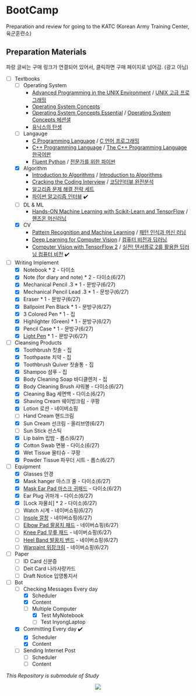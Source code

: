 # BootCamp
Preparation and review for going to the KATC (Korean Army Training Center, 육군훈련소)

## Preparation Materials
파랑 글씨는 구매 링크가 연결되어 있어서, 클릭하면 구매 페이지로 넘어감. (광고 아님)

- [ ] Textbooks
  - [ ] Operating System
    - [Advanced Programming in the UNIX Environment](https://read.amazon.com/kp/embed?asin=B00DB3G8KY&preview=newtab&linkCode=kpe&ref_=cm_sw_r_kb_dp_36BE4JGSZS3WMR32355V) / [UNIX 고급 프로그래밍](http://www.yes24.com/Product/Goods/14528020)
    - [Operating System Concepts](https://www.amazon.com/dp/1119456339/?coliid=I2SC46EAXP0FJL&colid=3DGQ02RJ0O8QW&psc=0&ref_=lv_ov_lig_dp_it_im)
    - [Operating System Concepts Essential](https://www.amazon.com/dp/B00RKQZ47Q/?coliid=I1N4YO5JUJO1HD&colid=3DGQ02RJ0O8QW&psc=0&ref_=lv_ov_lig_dp_it_im) / [Operating System Concepts 에션셜](http://www.yes24.com/Product/Goods/71048173)
    - [유닉스의 탄생](http://www.yes24.com/Product/Goods/91213198)
  - [ ] Langauge
    - [C Programming Language](https://www.amazon.com/dp/0131103709/?coliid=IQW77IBWGBFRI&colid=3DGQ02RJ0O8QW&psc=0&ref_=lv_ov_lig_dp_it_im) / [C 언어 프로그래밍](http://www.yes24.com/Product/Goods/63416)
    - [C++ Programming Language](https://www.amazon.com/dp/0321958322/?coliid=IQTLHMIYMJIOR&colid=3DGQ02RJ0O8QW&psc=0&ref_=lv_ov_lig_dp_it_im) / [The C++ Programming Language 한국어판](http://www.yes24.com/Product/Goods/23441719)
    - [Fluent Python](https://www.amazon.com/Fluent-Python-Concise-Effective-Programming/dp/1491946008/ref=sr_1_1?dchild=1&keywords=fluent+python&qid=1624331346&sr=8-1) /  [전문가를 위한 파이썬](http://www.yes24.com/Product/Goods/30231768)
  - [x] Algorithm
    - [Introduction to Algorithms](https://www.amazon.com/dp/0262033844/?coliid=I346KV8UUYJ660&colid=3DGQ02RJ0O8QW&psc=1&ref_=lv_ov_lig_dp_it) / [Introduction to Algorithms](http://www.yes24.com/Product/Goods/13776831)
    - [Cracking the Coding Interview](https://www.amazon.com/dp/0984782850/?coliid=IATX78AOHNRK7&colid=3DGQ02RJ0O8QW&psc=1&ref_=lv_ov_lig_dp_it) / [코딩인터뷰 완전분석](http://www.yes24.com/Product/Goods/44305533)
    - [알고리즘 문제 해결 전략 세트](http://www.yes24.com/Product/Goods/8006522)
    - [파이썬 알고리즘 인터뷰](http://www.yes24.com/Product/Goods/91084402) :heavy_check_mark:
  - [ ] DL & ML
    - [Hands-ON Machine Learning with Scikit-Learn and TensorFlow](https://www.amazon.com/dp/1491962291/?coliid=I2H26RK8BNC46F&colid=3DGQ02RJ0O8QW&psc=0&ref_=lv_ov_lig_dp_it) / [핸즈온 머신러닝](http://www.yes24.com/Product/Goods/59878826)
  - [x] CV
    - [Pattern Recognition and Machine Learning](https://www.amazon.com/dp/0387310738/?coliid=I1O5WPSXJKY3FS&colid=3DGQ02RJ0O8QW&psc=1&ref_=lv_ov_lig_dp_it) /  [패턴 인식과 머신 러닝](http://www.yes24.com/Product/Goods/64189352)
    - [Deep Learning for Computer Vision](https://www.amazon.com/dp/1788295625/?coliid=I2TRK7Y8CUTI1I&colid=3DGQ02RJ0O8QW&psc=1&ref_=lv_ov_lig_dp_it) / [컴퓨터 비전과 딥러닝](http://www.yes24.com/Product/Goods/63830791)
    - [Computer Vision with TensorFlow 2](https://www.amazon.com/gp/product/1788830644) / [실전! 텐서플로 2를 활용한 딥러닝 컴퓨터 비전](http://www.yes24.com/Product/Goods/90365150) :heavy_check_mark:

- [ ] Writing Implement
  - [x] Notebook * 2 - 다이소
  - [x] Note (for diary and note) * 2 - 다이소(6/27)
  - [x] Mechanical Pencil .3 * 1 - 문방구(6/27)
  - [x] Mechanical Pencil Lead .3 * 1 - 문방구(6/27)
  - [x] Eraser * 1 - 문방구(6/27)
  - [x] Ballpoint Pen Black * 1 - 문방구(6/27)
  - [x] 3 Colored Pen * 1 - 집
  - [x] Highlighter (Green) * 1 - 문방구(6/27)
  - [x] Pencil Case * 1 - 문방구(6/27)
  - [x] [Light Pen](https://smartstore.naver.com/early-trend-shop/products/5090123821) * 1 - 문방구(6/27)

- [ ] Cleansing Products
  - [x] Toothbrush 칫솔 - 집
  - [x] Toothpaste 치약 - 집
  - [x] Toothbrush Quiver 칫솔통 - 집
  - [x] Shampoo 샴푸 - 집
  - [x] Body Cleaning Soap 바디클렌저 - 집
  - [x] Body Cleaning Brush 샤워볼 - 다이소(6/27)
  - [x] Cleaning Bag 세면백 - 다이소(6/27)
  - [x] Shaving Cream 쉐이빙크림 - 쿠팡
  - [x] Lotion 로션 - 네이버쇼핑
  - [ ] Hand Cream 핸드크림
  - [x] Sun Cream 선크림 - 올리브영(6/27)
  - [ ] Sun Stick 선스틱
  - [x] Lip balm 립밤 - 롭스(6/27)
  - [x] Cotton Swab 면봉 - 다이소(6/27)
  - [x] Wet Tissue 물티슈 - 쿠팡
  - [x] Powder Tissue 파우더 시트 - 롭스(6/27)

- [ ] Equipment
  - [x] Glasses 안경
  - [x] Mask hanger 마스크 줄 - 다이소(6/27)
  - [x] [Mask Ear Pad 마스크 귀패드](https://smartstore.naver.com/early-trend-shop/products/5351685779) - 다이소(6/27)
  - [x] Ear Plug 귀마개 - 다이소(6/27)
  - [x] [Lock 자물쇠] * 2 - 다이소(6/27) 
  - [ ] Watch 시계 - 네이버쇼핑(6/27)
  - [ ] [Insole 깔창](https://smartstore.naver.com/early-trend-shop/products/4755301328) - 네이버쇼핑(6/27)
  - [ ] [Elbow Pad 팔꿈치 패드](https://smartstore.naver.com/early-trend-shop/products/4911095601) - 네이버쇼핑(6/27)
  - [ ] [Knee Pad 무릎 패드](https://smartstore.naver.com/early-trend-shop/products/4928064521) - 네이버쇼핑(6/27)
  - [ ] [Heel Band 발꿈치 밴드](https://smartstore.naver.com/early-trend-shop/products/5406408748) - 네이버쇼핑(6/27)
  - [ ] [Warpaint 위장크림](https://smartstore.naver.com/early-trend-shop/products/4949369609?NaPm=ct%3Dkqf5lsap%7Cci%3Dcheckout%7Ctr%3Dsls_myc%7Ctrx%3D%7Chk%3De765994066b7914fa093bd4384d0c9b834563503) - 네이버쇼핑(6/27)

- [ ] Paper
  - [ ] ID Card 신분증
  - [ ] Deit Card 나라사랑카드
  - [ ] Draft Notice 입영통지서

- [ ] Bot
  - [ ] Checking Messages Every day
    - [x] Scheduler
    - [x] Content
    - [ ] Multiple Computer
      - [x] Test MyNotebook
      - [ ] Test InyongLaptop
  - [x] Committing Every day :heavy_check_mark:
    - [x] Scheduler
    - [x] Content
  - [ ] Sending Internet Post
    - [ ] Scheduler
    - [ ] Content

*This Repository is submodule of Study*

<p align='center'><img src='https://user-images.githubusercontent.com/20737479/122714371-2a3b5b00-d2a2-11eb-82b0-f1a524378a68.gif'></p>
